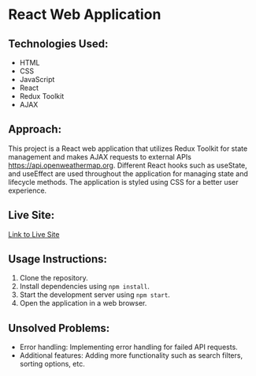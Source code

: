 # React Web Application

## Technologies Used:
- HTML
- CSS
- JavaScript
- React
- Redux Toolkit
- AJAX

## Approach:
This project is a React web application that utilizes Redux Toolkit for state management and makes AJAX requests to external APIs https://api.openweathermap.org. Different React hooks such as useState, and useEffect are used throughout the application for managing state and lifecycle methods. The application is styled using CSS for a better user experience.

## Live Site:
[Link to Live Site](https://example.com)

## Usage Instructions:
1. Clone the repository.
2. Install dependencies using `npm install`.
3. Start the development server using `npm start`.
4. Open the application in a web browser.

## Unsolved Problems:
- Error handling: Implementing error handling for failed API requests.
- Additional features: Adding more functionality such as search filters, sorting options, etc.